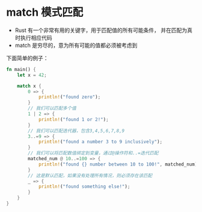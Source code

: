 # match 模式匹配
- Rust 有一个非常有用的关键字，用于匹配值的所有可能条件， 并在匹配为真时执行相应代码
- match 是穷尽的，意为所有可能的值都必须被考虑到

下面简单的例子：
```rust
fn main() {
    let x = 42;

    match x {
        0 => {
            println!("found zero");
        }
        // 我们可以匹配多个值
        1 | 2 => {
            println!("found 1 or 2!");
        }
        // 我们可以匹配迭代器，包含3,4,5,6,7,8,9
        3..=9 => {
            println!("found a number 3 to 9 inclusively");
        }
        // 我们可以将匹配数值绑定到变量，通过@操作符和..=迭代匹配
        matched_num @ 10..=100 => {
            println!("found {} number between 10 to 100!", matched_num);
        }
        // 这是默认匹配，如果没有处理所有情况，则必须存在该匹配
        _ => {
            println!("found something else!");
        }
    }
}
```
